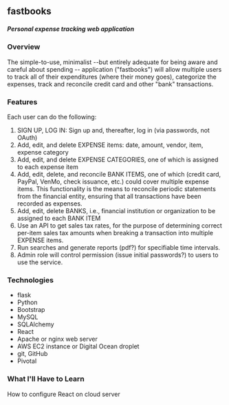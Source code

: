 ## fastbooks
##### Personal expense tracking web application

### Overview
The simple-to-use, minimalist --but entirely adequate for being aware and careful about spending  -- application ("fastbooks") will allow multiple users to track all of their expenditures (where their money goes), categorize the expenses, track and reconcile credit card and other "bank" transactions.

### Features
Each user can do the following:
1. SIGN UP, LOG IN: Sign up and, thereafter, log in (via passwords, not OAuth)
2. Add, edit, and delete EXPENSE items: date, amount, vendor, item, expense category
3. Add, edit, and delete EXPENSE CATEGORIES, one of which is assigned to each expense item
4. Add, edit, delete, and reconcile BANK ITEMS, one of which (credit card, PayPal, VenMo, check issuance, etc.) could cover multiple expense items. This functionality is the means to reconcile periodic statements from the financial entity, ensuring that all transactions have been recorded as expenses.
5. Add, edit, delete BANKS, i.e., financial institution or organization to be assigned to each BANK ITEM
6. Use an API to get sales tax rates, for the purpose of determining correct per-item sales tax amounts when breaking a transaction into multiple EXPENSE items.
7. Run searches and generate reports (pdf?) for specifiable time intervals.
8. Admin role will control permission (issue initial passwords?) to users to use the service.

### Technologies
* flask
* Python
* Bootstrap
* MySQL
* SQLAlchemy
* React
* Apache or nginx web server
* AWS EC2 instance or Digital Ocean droplet
* git, GitHub
* Pivotal

### What I'll Have to Learn
How to configure React on cloud server
